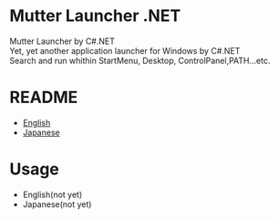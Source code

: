 # Mutter Launcher .NET

Mutter Launcher by C#.NET  
Yet, yet another application launcher for Windows by C#.NET  
Search and run whithin StartMenu, Desktop, ControlPanel,PATH...etc.

# README
- [English](Mutter-Launcher.NET/README_en.md)
- [Japanese](Mutter-Launcher.NET/README_ja.md)

# Usage
- English(not yet)
- Japanese(not yet)
